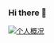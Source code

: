 ### Hi there 👋

<!--
**66chenbiao/66chenbiao** is a ✨ _special_ ✨ repository because its `README.md` (this file) appears on your GitHub profile.

Here are some ideas to get you started:

- 🔭 I’m currently working on ...
- 🌱 I’m currently learning ...
- 👯 I’m looking to collaborate on ...
- 🤔 I’m looking for help with ...
- 💬 Ask me about ...
- 📫 How to reach me: ...
- 😄 Pronouns: ...
- ⚡ Fun fact: ...
-->

<a href="https://github.com/66chenbiao" target="_blank">   
  <img src="https://github-readme-stats.vercel.app/api?username=66chenbiao&show_icons=true&theme=monokai&count_private=true" alt="个人概况">
</a>

<!-- -->

